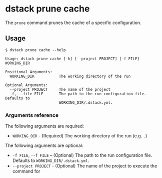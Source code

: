 # dstack prune cache

The `prune` command prunes the cache of a specific configuration.

## Usage

<div class="termy">

```shell
$ dstack prune cache --help

Usage: dstack prune cache [-h] [--project PROJECT] [-f FILE] WORKING_DIR

Positional Arguments:
  WORKING_DIR           The working directory of the run

Optional Arguments:
  --project PROJECT     The name of the project
  -f, --file FILE       The path to the run configuration file. Defaults to
                        WORKING_DIR/.dstack.yml.
```

</div>

### Arguments reference

The following arguments are required:

- `WORKING_DIR` - (Required) The working directory of the run (e.g. `.`)

The following arguments are optional:

- `-f FILE`, `--f FILE` – (Optional) The path to the run configuration file. Defaults to `WORKING_DIR/.dstack.yml`.
- `--project PROJECT` - (Optional) The name of the project to execute the command for
